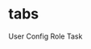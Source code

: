 # tabs

<gz-tabs>
    <gz-tab-pane label="User" name="first">User</gz-tab-pane>
    <gz-tab-pane label="Config" name="second">Config</gz-tab-pane>
    <gz-tab-pane label="Role" name="third">Role</gz-tab-pane>
    <gz-tab-pane label="Task" name="fourth">Task</gz-tab-pane>
</gz-tabs>
